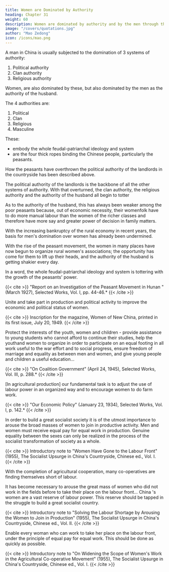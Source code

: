 ```yaml
---
title: Women are Dominated by Authority
heading: Chapter 31
weight: 60
description: Women are dominated by authority and by the men through the authority of the husband
image: "/covers/quotations.jpg"
author: "Mao Zedong"
icon: /icons/mao.png
---
```



A man in China is usually subjected to the domination of 3 systems of authority:

1. Political authority
2. Clan authority
3. Religious authority

Women, are also dominated by these, but also dominated by the men as the authority of the husband. 

The 4 authorities are:

1. Political
2. Clan
3. Religious
4. Masculine

These:
- embody the whole feudal-patriarchal ideology and system
- are the four thick ropes binding the Chinese people, particularly the peasants. 

How the peasants have overthrown the political authority of the landlords in the countryside has been described above. 

The political authority of the landlords is the backbone of all the other systems of authority. With that overturned, the clan authority, the religious authority and the authority of the husband all begin to totter

As to the authority of the husband, this has always been weaker among the poor peasants because, out of economic necessity, their womenfolk have to do more manual labour than the women of the richer classes and therefore have more say and greater power of decision in family matters. 

With the increasing bankruptcy of the rural economy in recent years, the basis for men's domination over women has already been undermined. 

With the rise of the peasant movement, the women in many places have now begun to organize rural women's associations; the opportunity has come for them to lift up their heads, and the authority of the husband is getting shakier every day.

In a word, the whole feudal-patriarchal ideology and system is tottering with the growth of the peasants' power.

{{< cite >}}
"Report on an Investigation of the Peasant Movement in Hunan " (March 1927),
Selected Works, Vol. I, pp. 44-46.*
{{< /cite >}}

Unite and take part in production and political activity to improve the
economic and political status of women.

{{< cite >}}
Inscription for the magazine, Women of New China, printed in its first issue, July 20, 1949.
{{< /cite >}}


Protect the interests of the youth, women and children - provide assistance to young students who cannot afford to continue their studies, help the youthand women to organize in order to participate on an equal footing in all work useful to the war effort and to social progress, ensure freedom of marriage and equality as between men and women, and give young people and
children a useful education…

{{< cite >}}
"On Coalition Government" (April 24, 1945), Selected Works, Vol. III, p. 288.*
{{< /cite >}}

[In agricultural production] our fundamental task is to adjust the use of labour
power in an organized way and to encourage women to do farm work.

{{< cite >}}
"Our Economic Policy" (January 23, 1934), Selected Works, Vol. I, p. 142.*
{{< /cite >}}

In order to build a great socialist society it is of the utmost importance to arouse the broad masses of women to join in productive activity. Men and women must receive equal pay for equal work in production. Genuine equality between the sexes can only be realized in the process of the socialist transformation of society as a whole.

{{< cite >}}
Introductory note to "Women Have Gone to the Labour Front" (1955), The Socialist
Upsurge in China's Countryside, Chinese ed., Vol. I.
{{< /cite >}}


With the completion of agricultural cooperation, many co-operatives are finding themselves short of labour. 

It has become necessary to arouse the great mass of women who did not work in the fields before to take their place on the labour front… China 's women are a vast reserve of labour power. This reserve should be tapped in the struggle to build a great socialist country.

{{< cite >}}
Introductory note to "Solving the Labour Shortage by Arousing the Women to Join in Production" (1955), The Socialist Upsurge in China's Countryside, Chinese ed., Vol. II.
{{< /cite >}}


Enable every woman who can work to take her place on the labour front, under the principle of equal pay for equal work. This should be done as quickly as possible.

{{< cite >}}
Introductory note to "On Widening the Scope of Women's Work in the Agricultural Co-operative Movement" (1955), The Socialist Upsurge in China's Countryside, Chinese ed., Vol. I.
{{< /cite >}}